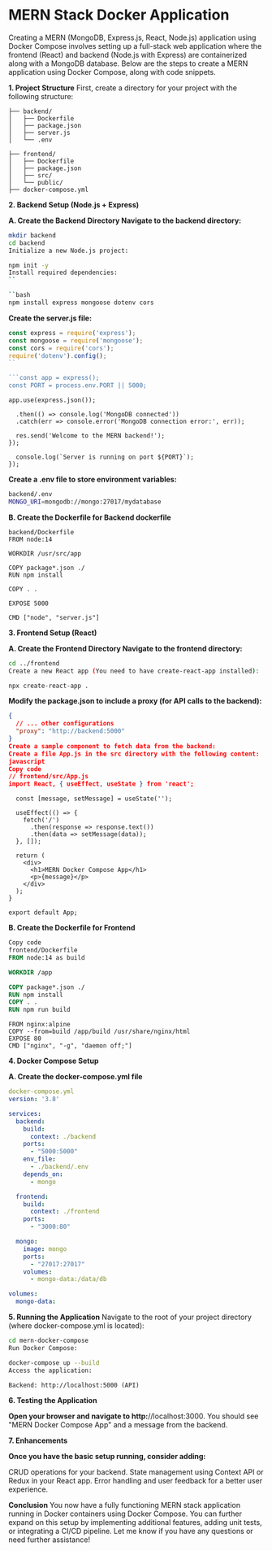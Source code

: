 # MERN Stack Docker Application 

Creating a MERN (MongoDB, Express.js, React, Node.js) application using Docker Compose involves setting up a full-stack web application where the frontend (React) and backend (Node.js with Express) are containerized along with a MongoDB database. Below are the steps to create a MERN application using Docker Compose, along with code snippets.

**1. Project Structure**
First, create a directory for your project with the following structure:

```
├── backend/
│   ├── Dockerfile
│   ├── package.json
│   ├── server.js
│   └── .env
```
```
├── frontend/
│   ├── Dockerfile
│   ├── package.json
│   ├── src/
│   └── public/
├── docker-compose.yml
```

**2. Backend Setup (Node.js + Express)**

**A. Create the Backend Directory Navigate to the backend directory:**

```bash
mkdir backend
cd backend
Initialize a new Node.js project:
```

```bash
npm init -y
Install required dependencies:
``

``bash
npm install express mongoose dotenv cors
```

**Create the server.js file:**

```javascript
const express = require('express');
const mongoose = require('mongoose');
const cors = require('cors');
require('dotenv').config();
``

```const app = express();
const PORT = process.env.PORT || 5000;
```

```app.use(cors());
app.use(express.json());
```

```mongoose.connect(process.env.MONGO_URI, { useNewUrlParser: true, useUnifiedTopology: true })
  .then(() => console.log('MongoDB connected'))
  .catch(err => console.error('MongoDB connection error:', err));
```

```app.get('/', (req, res) => {
  res.send('Welcome to the MERN backend!');
});
```

```app.listen(PORT, () => {
  console.log(`Server is running on port ${PORT}`);
});
```

**Create a .env file to store environment variables:**

```bash
backend/.env
MONGO_URI=mongodb://mongo:27017/mydatabase
```

**B. Create the Dockerfile for Backend dockerfile**

```Copy code
backend/Dockerfile
FROM node:14
```

```Create app directory
WORKDIR /usr/src/app
```

```Install app dependencies
COPY package*.json ./
RUN npm install
```

```Bundle app source
COPY . .
```

```Expose the port
EXPOSE 5000
```

```Start the application
CMD ["node", "server.js"]
```

**3. Frontend Setup (React)**

**A. Create the Frontend Directory Navigate to the frontend directory:**

```bash
cd ../frontend
Create a new React app (You need to have create-react-app installed):
```

```bash
npx create-react-app .
```

**Modify the package.json to include a proxy (for API calls to the backend):**

```json
{
  // ... other configurations
  "proxy": "http://backend:5000"
}
Create a sample component to fetch data from the backend:
Create a file App.js in the src directory with the following content:
javascript
Copy code
// frontend/src/App.js
import React, { useEffect, useState } from 'react';
```

```function App() {
  const [message, setMessage] = useState('');

  useEffect(() => {
    fetch('/')
      .then(response => response.text())
      .then(data => setMessage(data));
  }, []);

  return (
    <div>
      <h1>MERN Docker Compose App</h1>
      <p>{message}</p>
    </div>
  );
}

export default App;
```

**B. Create the Dockerfile for Frontend**

```dockerfile
Copy code
frontend/Dockerfile
FROM node:14 as build

WORKDIR /app

COPY package*.json ./
RUN npm install
COPY . .
RUN npm run build
```

```Serve the app using a simple server
FROM nginx:alpine
COPY --from=build /app/build /usr/share/nginx/html
EXPOSE 80
CMD ["nginx", "-g", "daemon off;"]
```

**4. Docker Compose Setup**

**A. Create the docker-compose.yml file**

```yaml
docker-compose.yml
version: '3.8'

services:
  backend:
    build:
      context: ./backend
    ports:
      - "5000:5000"
    env_file:
      - ./backend/.env
    depends_on:
      - mongo

  frontend:
    build:
      context: ./frontend
    ports:
      - "3000:80"

  mongo:
    image: mongo
    ports:
      - "27017:27017"
    volumes:
      - mongo-data:/data/db

volumes:
  mongo-data:
```
  
**5. Running the Application**
Navigate to the root of your project directory (where docker-compose.yml is located):

```bash
cd mern-docker-compose
Run Docker Compose:
```

```bash
docker-compose up --build
Access the application:
```

```Frontend: http://localhost:3000
Backend: http://localhost:5000 (API)
```

**6. Testing the Application**

**Open your browser and navigate to http:**//localhost:3000.
You should see "MERN Docker Compose App" and a message from the backend.

**7. Enhancements**

**Once you have the basic setup running, consider adding:**

CRUD operations for your backend.
State management using Context API or Redux in your React app.
Error handling and user feedback for a better user experience.

**Conclusion**
You now have a fully functioning MERN stack application running in Docker containers using Docker Compose. You can further expand on this setup by implementing additional features, adding unit tests, or integrating a CI/CD pipeline. Let me know if you have any questions or need further assistance!
